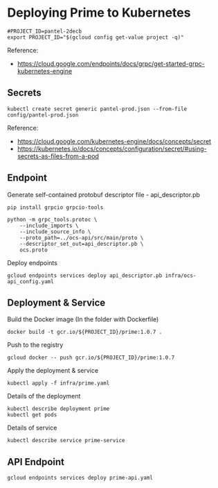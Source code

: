 # Deploying Prime to Kubernetes

    #PROJECT_ID=pantel-2decb
    export PROJECT_ID="$(gcloud config get-value project -q)"

Reference:
 * https://cloud.google.com/endpoints/docs/grpc/get-started-grpc-kubernetes-engine

## Secrets

    kubectl create secret generic pantel-prod.json --from-file config/pantel-prod.json
    
Reference:
 * https://cloud.google.com/kubernetes-engine/docs/concepts/secret
 * https://kubernetes.io/docs/concepts/configuration/secret/#using-secrets-as-files-from-a-pod

## Endpoint

Generate self-contained protobuf descriptor file - api_descriptor.pb

    pip install grpcio grpcio-tools
    
    python -m grpc_tools.protoc \
        --include_imports \
        --include_source_info \
        --proto_path=../ocs-api/src/main/proto \
        --descriptor_set_out=api_descriptor.pb \
        ocs.proto
        
Deploy endpoints

    gcloud endpoints services deploy api_descriptor.pb infra/ocs-api_config.yaml

## Deployment & Service

Build the Docker image (In the folder with Dockerfile)
    
    docker build -t gcr.io/${PROJECT_ID}/prime:1.0.7 .
Push to the registry
    
    gcloud docker -- push gcr.io/${PROJECT_ID}/prime:1.0.7

Apply the deployment & service
    
    kubectl apply -f infra/prime.yaml

Details of the deployment

    kubectl describe deployment prime
    kubectl get pods

Details of service

    kubectl describe service prime-service

## API Endpoint

    gcloud endpoints services deploy prime-api.yaml
